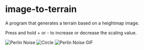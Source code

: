 # image-to-terrain
A program that generates a terrain based on a heightmap image.

Press and hold + or - to increase or decrease the scaling value.

![Perlin Noise](https://raw.githubusercontent.com/limepixl/image-to-terrain/master/image-to-terrain/img/perlin.png)
![Circle](https://raw.githubusercontent.com/limepixl/image-to-terrain/master/image-to-terrain/img/circle.png)
![Perlin Noise GIF](https://raw.githubusercontent.com/limepixl/image-to-terrain/master/image-to-terrain/img/perlin.gif)